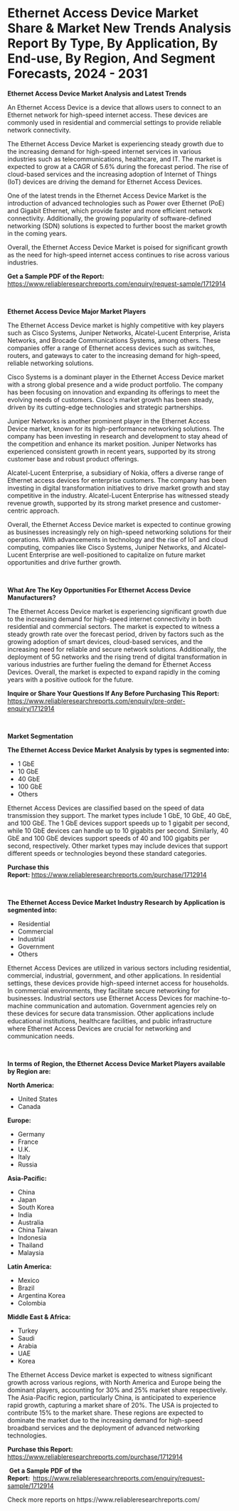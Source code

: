 <p><h1>Ethernet Access Device Market Share & Market New Trends Analysis Report By Type, By Application, By End-use, By Region, And Segment Forecasts, 2024 - 2031</h1></p><p><strong>Ethernet Access Device Market Analysis and Latest Trends</strong></p>
<p><p>An Ethernet Access Device is a device that allows users to connect to an Ethernet network for high-speed internet access. These devices are commonly used in residential and commercial settings to provide reliable network connectivity.</p><p>The Ethernet Access Device Market is experiencing steady growth due to the increasing demand for high-speed internet services in various industries such as telecommunications, healthcare, and IT. The market is expected to grow at a CAGR of 5.6% during the forecast period. The rise of cloud-based services and the increasing adoption of Internet of Things (IoT) devices are driving the demand for Ethernet Access Devices.</p><p>One of the latest trends in the Ethernet Access Device Market is the introduction of advanced technologies such as Power over Ethernet (PoE) and Gigabit Ethernet, which provide faster and more efficient network connectivity. Additionally, the growing popularity of software-defined networking (SDN) solutions is expected to further boost the market growth in the coming years.</p><p>Overall, the Ethernet Access Device Market is poised for significant growth as the need for high-speed internet access continues to rise across various industries.</p></p>
<p><strong>Get a Sample PDF of the Report:&nbsp;</strong> <a href="https://www.reliableresearchreports.com/enquiry/request-sample/1712914">https://www.reliableresearchreports.com/enquiry/request-sample/1712914</a></p>
<p>&nbsp;</p>
<p><strong>Ethernet Access Device Major Market Players</strong></p>
<p><p>The Ethernet Access Device market is highly competitive with key players such as Cisco Systems, Juniper Networks, Alcatel-Lucent Enterprise, Arista Networks, and Brocade Communications Systems, among others. These companies offer a range of Ethernet access devices such as switches, routers, and gateways to cater to the increasing demand for high-speed, reliable networking solutions.</p><p>Cisco Systems is a dominant player in the Ethernet Access Device market with a strong global presence and a wide product portfolio. The company has been focusing on innovation and expanding its offerings to meet the evolving needs of customers. Cisco's market growth has been steady, driven by its cutting-edge technologies and strategic partnerships.</p><p>Juniper Networks is another prominent player in the Ethernet Access Device market, known for its high-performance networking solutions. The company has been investing in research and development to stay ahead of the competition and enhance its market position. Juniper Networks has experienced consistent growth in recent years, supported by its strong customer base and robust product offerings.</p><p>Alcatel-Lucent Enterprise, a subsidiary of Nokia, offers a diverse range of Ethernet access devices for enterprise customers. The company has been investing in digital transformation initiatives to drive market growth and stay competitive in the industry. Alcatel-Lucent Enterprise has witnessed steady revenue growth, supported by its strong market presence and customer-centric approach.</p><p>Overall, the Ethernet Access Device market is expected to continue growing as businesses increasingly rely on high-speed networking solutions for their operations. With advancements in technology and the rise of IoT and cloud computing, companies like Cisco Systems, Juniper Networks, and Alcatel-Lucent Enterprise are well-positioned to capitalize on future market opportunities and drive further growth.</p></p>
<p>&nbsp;</p>
<p><strong>What Are The Key Opportunities For Ethernet Access Device Manufacturers?</strong></p>
<p><p>The Ethernet Access Device market is experiencing significant growth due to the increasing demand for high-speed internet connectivity in both residential and commercial sectors. The market is expected to witness a steady growth rate over the forecast period, driven by factors such as the growing adoption of smart devices, cloud-based services, and the increasing need for reliable and secure network solutions. Additionally, the deployment of 5G networks and the rising trend of digital transformation in various industries are further fueling the demand for Ethernet Access Devices. Overall, the market is expected to expand rapidly in the coming years with a positive outlook for the future.</p></p>
<p><strong>Inquire or Share Your Questions If Any Before Purchasing This Report:</strong> <a href="https://www.reliableresearchreports.com/enquiry/pre-order-enquiry/1712914">https://www.reliableresearchreports.com/enquiry/pre-order-enquiry/1712914</a></p>
<p>&nbsp;</p>
<p><strong>Market Segmentation</strong></p>
<p><strong>The Ethernet Access Device Market Analysis by types is segmented into:</strong></p>
<p><ul><li>1 GbE</li><li>10 GbE</li><li>40 GbE</li><li>100 GbE</li><li>Others</li></ul></p>
<p><p>Ethernet Access Devices are classified based on the speed of data transmission they support. The market types include 1 GbE, 10 GbE, 40 GbE, and 100 GbE. The 1 GbE devices support speeds up to 1 gigabit per second, while 10 GbE devices can handle up to 10 gigabits per second. Similarly, 40 GbE and 100 GbE devices support speeds of 40 and 100 gigabits per second, respectively. Other market types may include devices that support different speeds or technologies beyond these standard categories.</p></p>
<p><strong>Purchase this Report:&nbsp;</strong><a href="https://www.reliableresearchreports.com/purchase/1712914">https://www.reliableresearchreports.com/purchase/1712914</a></p>
<p>&nbsp;</p>
<p><strong>The Ethernet Access Device Market Industry Research by Application is segmented into:</strong></p>
<p><ul><li>Residential</li><li>Commercial</li><li>Industrial</li><li>Government</li><li>Others</li></ul></p>
<p><p>Ethernet Access Devices are utilized in various sectors including residential, commercial, industrial, government, and other applications. In residential settings, these devices provide high-speed internet access for households. In commercial environments, they facilitate secure networking for businesses. Industrial sectors use Ethernet Access Devices for machine-to-machine communication and automation. Government agencies rely on these devices for secure data transmission. Other applications include educational institutions, healthcare facilities, and public infrastructure where Ethernet Access Devices are crucial for networking and communication needs.</p></p>
<p>&nbsp;</p>
<p><strong>In terms of Region, the Ethernet Access Device Market Players available by Region are:</strong></p>
<p>
    <p> <strong> North America: </strong>
        <ul>
            <li>United States</li>
            <li>Canada</li>
        </ul>
        </p> 
    <p> <strong> Europe: </strong>
        <ul>
            <li>Germany</li>
            <li>France</li>
            <li>U.K.</li>
            <li>Italy</li>
            <li>Russia</li>
        </ul>
        </p> 
    <p> <strong> Asia-Pacific: </strong>
        <ul>
            <li>China</li>
            <li>Japan</li>
            <li>South Korea</li>
            <li>India</li>
            <li>Australia</li>
            <li>China Taiwan</li>
            <li>Indonesia</li>
            <li>Thailand</li>
            <li>Malaysia</li>
        </ul>
        </p> 
    <p> <strong> Latin America: </strong>
        <ul>
            <li>Mexico</li>
            <li>Brazil</li>
            <li>Argentina Korea</li>
            <li>Colombia</li>
        </ul>
        </p> 
    <p> <strong> Middle East & Africa: </strong>
        <ul>
            <li>Turkey</li>
            <li>Saudi</li>
            <li>Arabia</li>
            <li>UAE</li>
            <li>Korea</li>
        </ul>
    </p>
    </p>
<p><p>The Ethernet Access Device market is expected to witness significant growth across various regions, with North America and Europe being the dominant players, accounting for 30% and 25% market share respectively. The Asia-Pacific region, particularly China, is anticipated to experience rapid growth, capturing a market share of 20%. The USA is projected to contribute 15% to the market share. These regions are expected to dominate the market due to the increasing demand for high-speed broadband services and the deployment of advanced networking technologies.</p></p>
<p><strong>Purchase this Report: </strong><a href="https://www.reliableresearchreports.com/purchase/1712914">https://www.reliableresearchreports.com/purchase/1712914</a></p>
<p>&nbsp;<strong>Get a Sample PDF of the Report:&nbsp;&nbsp;</strong><a href="https://www.reliableresearchreports.com/enquiry/request-sample/1712914">https://www.reliableresearchreports.com/enquiry/request-sample/1712914</a></p>
<p><strong></strong></p>
<p>Check more reports on https://www.reliableresearchreports.com/</p>